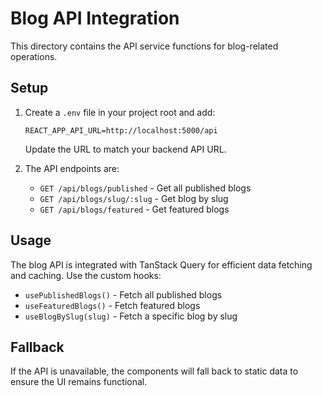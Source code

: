 # Blog API Integration

This directory contains the API service functions for blog-related operations.

## Setup

1. Create a `.env` file in your project root and add:
   ```
   REACT_APP_API_URL=http://localhost:5000/api
   ```
   Update the URL to match your backend API URL.

2. The API endpoints are:
   - `GET /api/blogs/published` - Get all published blogs
   - `GET /api/blogs/slug/:slug` - Get blog by slug
   - `GET /api/blogs/featured` - Get featured blogs

## Usage

The blog API is integrated with TanStack Query for efficient data fetching and caching. Use the custom hooks:

- `usePublishedBlogs()` - Fetch all published blogs
- `useFeaturedBlogs()` - Fetch featured blogs
- `useBlogBySlug(slug)` - Fetch a specific blog by slug

## Fallback

If the API is unavailable, the components will fall back to static data to ensure the UI remains functional.
